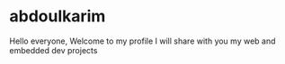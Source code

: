 # abdoulkarim
Hello everyone,
Welcome to my profile
I will share with you my web and embedded dev projects
